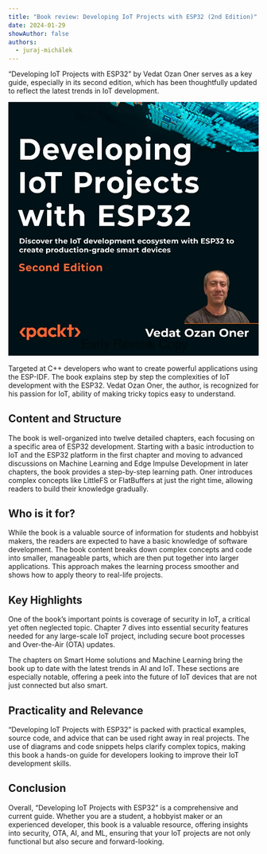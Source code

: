 ```yaml
---
title: "Book review: Developing IoT Projects with ESP32 (2nd Edition)"
date: 2024-01-29
showAuthor: false
authors: 
  - juraj-michálek
---
```

“Developing IoT Projects with ESP32” by Vedat Ozan Oner serves as a key guide, especially in its second edition, which has been thoughtfully updated to reflect the latest trends in IoT development.

![](img/book-1.webp)

Targeted at C++ developers who want to create powerful applications using the ESP-IDF. The book explains step by step the complexities of IoT development with the ESP32. Vedat Ozan Oner, the author, is recognized for his passion for IoT, ability of making tricky topics easy to understand.

## Content and Structure

The book is well-organized into twelve detailed chapters, each focusing on a specific area of ESP32 development. Starting with a basic introduction to IoT and the ESP32 platform in the first chapter and moving to advanced discussions on Machine Learning and Edge Impulse Development in later chapters, the book provides a step-by-step learning path. Oner introduces complex concepts like LittleFS or FlatBuffers at just the right time, allowing readers to build their knowledge gradually.

## Who is it for?

While the book is a valuable source of information for students and hobbyist makers, the readers are expected to have a basic knowledge of software development. The book content breaks down complex concepts and code into smaller, manageable parts, which are then put together into larger applications. This approach makes the learning process smoother and shows how to apply theory to real-life projects.

## Key Highlights

One of the book’s important points is coverage of security in IoT, a critical yet often neglected topic. Chapter 7 dives into essential security features needed for any large-scale IoT project, including secure boot processes and Over-the-Air (OTA) updates.

The chapters on Smart Home solutions and Machine Learning bring the book up to date with the latest trends in AI and IoT. These sections are especially notable, offering a peek into the future of IoT devices that are not just connected but also smart.

## Practicality and Relevance

“Developing IoT Projects with ESP32” is packed with practical examples, source code, and advice that can be used right away in real projects. The use of diagrams and code snippets helps clarify complex topics, making this book a hands-on guide for developers looking to improve their IoT development skills.

## Conclusion

Overall, “Developing IoT Projects with ESP32” is a comprehensive and current guide. Whether you are a student, a hobbyist maker or an experienced developer, this book is a valuable resource, offering insights into security, OTA, AI, and ML, ensuring that your IoT projects are not only functional but also secure and forward-looking.
